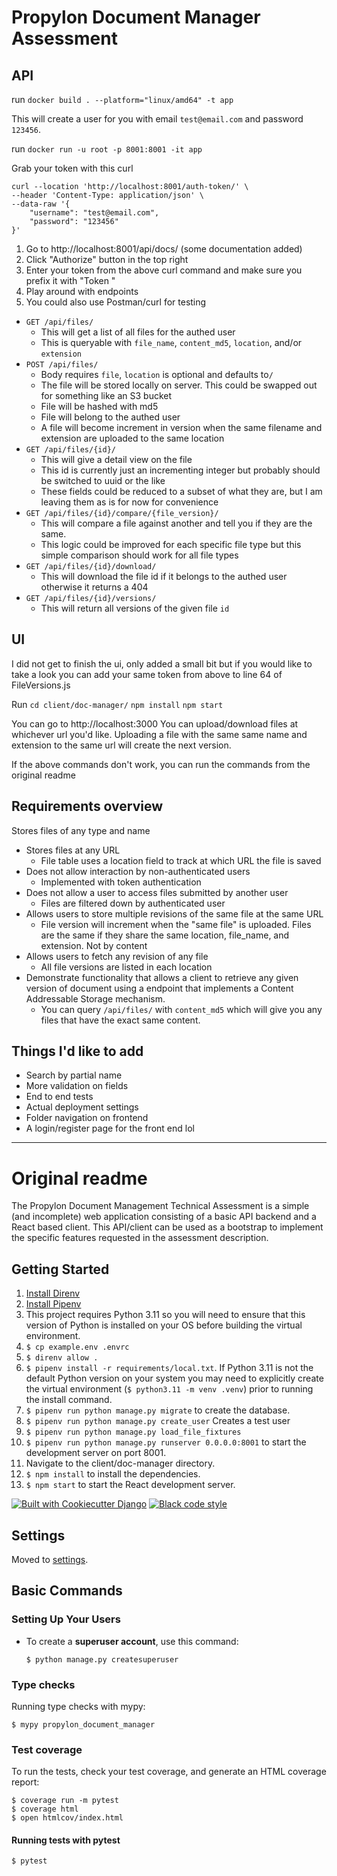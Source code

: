 # Propylon Document Manager Assessment

## API 

run `docker build . --platform="linux/amd64" -t app`

This will create a user for you with email `test@email.com` and password `123456`.

run `docker run -u root -p 8001:8001 -it app`

Grab your token with this curl
```
curl --location 'http://localhost:8001/auth-token/' \
--header 'Content-Type: application/json' \
--data-raw '{
    "username": "test@email.com",
    "password": "123456"
}'
```

1. Go to http://localhost:8001/api/docs/ (some documentation added)
2. Click "Authorize" button in the top right
3. Enter your token from the above curl command and make sure you prefix it with "Token "
4. Play around with endpoints
5. You could also use Postman/curl for testing

- `GET /api/files/`
  - This will get a list of all files for the authed user
  - This is queryable with `file_name`, `content_md5`, `location`, and/or `extension`
- `POST /api/files/`
  - Body requires `file`, `location` is optional and defaults to`/`
  - The file will be stored locally on server. This could be swapped out for something like an S3 bucket
  - File will be hashed with md5
  - File will belong to the authed user
  - A file will become increment in version when the same filename and extension are uploaded to the same location
- `GET /api/files/{id}/`
  - This will give a detail view on the file
  - This id is currently just an incrementing integer but probably should be switched to uuid or the like
  - These fields could be reduced to a subset of what they are, but I am leaving them as is for now for convenience
- `GET /api/files/{id}/compare/{file_version}/`
  - This will compare a file against another and tell you if they are the same.
  - This logic could be improved for each specific file type but this simple comparison should work for all file types
- `GET /api/files/{id}/download/`
  - This will download the file id if it belongs to the authed user otherwise it returns a 404
- `GET /api/files/{id}/versions/`
  - This will return all versions of the given file `id`


## UI
I did not get to finish the ui, only added a small bit but if you would like to take a look you can add your same token
from above to line 64 of FileVersions.js

Run
`cd client/doc-manager/`
`npm install`
`npm start`

You can go to http://localhost:3000
You can upload/download files at whichever url you'd like. Uploading a file with the same same name and extension to 
the same url will create the next version. 

If the above commands don't work, you can run the commands from the original readme

## Requirements overview
Stores files of any type and name 
- Stores files at any URL 
  - File table uses a location field to track at which URL the file is saved
- Does not allow interaction by non-authenticated users 
  - Implemented with token authentication
- Does not allow a user to access files submitted by another user 
  - Files are filtered down by authenticated user
- Allows users to store multiple revisions of the same file at the same URL 
  - File version will increment when the "same file" is uploaded. Files are the same if they share the same location, file_name, and extension. Not by content
- Allows users to fetch any revision of any file 
  - All file versions are listed in each location
- Demonstrate functionality that allows a client to retrieve any given version of document using a endpoint that implements a Content Addressable Storage mechanism.
  - You can query `/api/files/` with `content_md5` which will give you any files that have the exact same content.

## Things I'd like to add
- Search by partial name
- More validation on fields 
- End to end tests
- Actual deployment settings
- Folder navigation on frontend 
- A login/register page for the front end lol

___

# Original readme

The Propylon Document Management Technical Assessment is a simple (and incomplete) web application consisting of a basic API backend and a React based client.  This API/client can be used as a bootstrap to implement the specific features requested in the assessment description. 

## Getting Started
1. [Install Direnv](https://direnv.net/docs/installation.html)
2. [Install Pipenv](https://pipenv.pypa.io/en/latest/installation/)
3. This project requires Python 3.11 so you will need to ensure that this version of Python is installed on your OS before building the virtual environment.
4. `$ cp example.env .envrc`
5. `$ direnv allow .`
6. `$ pipenv install -r requirements/local.txt`.  If Python 3.11 is not the default Python version on your system you may need to explicitly create the virtual environment (`$ python3.11 -m venv .venv`) prior to running the install command. 
7. `$ pipenv run python manage.py migrate` to create the database.
8. `$ pipenv run python manage.py create_user` Creates a test user 
9. `$ pipenv run python manage.py load_file_fixtures`
10. `$ pipenv run python manage.py runserver 0.0.0.0:8001` to start the development server on port 8001. 
11. Navigate to the client/doc-manager directory.
12. `$ npm install` to install the dependencies.
13. `$ npm start` to start the React development server.

[![Built with Cookiecutter Django](https://img.shields.io/badge/built%20with-Cookiecutter%20Django-ff69b4.svg?logo=cookiecutter)](https://github.com/cookiecutter/cookiecutter-django/)
[![Black code style](https://img.shields.io/badge/code%20style-black-000000.svg)](https://github.com/ambv/black)

## Settings

Moved to [settings](http://cookiecutter-django.readthedocs.io/en/latest/settings.html).

## Basic Commands

### Setting Up Your Users

- To create a **superuser account**, use this command:

      $ python manage.py createsuperuser

### Type checks

Running type checks with mypy:

    $ mypy propylon_document_manager

### Test coverage

To run the tests, check your test coverage, and generate an HTML coverage report:

    $ coverage run -m pytest
    $ coverage html
    $ open htmlcov/index.html

#### Running tests with pytest

    $ pytest
